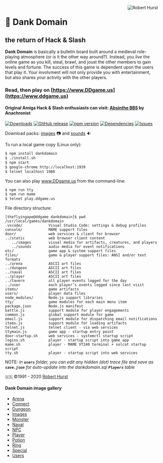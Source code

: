 <img src="https://avatars.githubusercontent.com/theflyingape" title="Robert Hurst" align="right">

# :crown: Dank Domain

## the return of Hack &amp; Slash

**Dank Domain** is basically a bulletin board built around a medieval role-playing atmosphere (or is it the other way around?). Instead, you _live_ the online game as you kill, steal, brawl, and joust the other members to gain levels and fortune. The success of this game is dependent upon the users that play it. Your involvment will not only provide you with entertainment, but also shares your activity with the other players.

### Read, then play on [https://www.DDgame.us](https://www.ddgame.us)

#### Original Amiga Hack & Slash enthusiasts can visit:  [Absinthe BBS](https://www.telnetbbsguide.com/bbs/absinthe-bbs/) by Anachronist

[![Downloads](https://img.shields.io/npm/dy/dankdomain.svg)](https://www.npmjs.com/package/dankdomain)
[![GitHub release](https://img.shields.io/github/release/theflyingape/dankdomain.svg)](https://github.com/theflyingape/dankdomain/releases) [![npm version](https://badge.fury.io/js/dankdomain.svg)](https://www.npmjs.com/package/dankdomain) [![Dependencies](http://img.shields.io/david/theflyingape/dankdomain.svg?style=flat)](https://david-dm.org/theflyingape/dankdomain) [![Issues](http://img.shields.io/github/issues/theflyingape/dankdomain.svg)](https://github.com/theflyingape/dankdomain/issues)

Download packs: [images](https://drive.google.com/open?id=1jjLPtGf_zld416pxytZfbfCHREZTghkW) :camera:
and [sounds](https://drive.google.com/open?id=1UvqQJbN61VbWVduONXgo1gm9yvGI0Qp8) :sound:

To run a local game copy (Linux only):
```bash
$ npm install dankdomain
$ ./install.sh
$ npm start
$ google-chrome http://localhost:1939
$ telnet localhost 1986
```
You can also play www.DDgame.us from the command-line:
```bash
$ npm run tty
$ npm run mame
$ telnet play.ddgame.us
```
File directory structure:
```linux
[theflyingape@ddgame dankdomain]$ pwd
/usr/local/games/dankdomain
.vscode/            Visual Studio Code: settings & debug profiles
console/            MAME support files
door/               web services & client for browser
../static           web browser client content
   ../images        visual media for artifacts, creatures, and players
   ../sounds        audio media for event notifications
etc/                game app & system support files
files/              game & player support files: ANSI and/or text formats
../arena            ASCII art files
../dungeon          ASCII art files
../naval            ASCII art files
../player           ASCII art files
../tavern           all player events logged for the day
../user             each player’s events logged since last visit
items/              game artifacts
users/              player data files
node_modules/       Node.js support libraries
tty/                game modules for each main menu item
package.json        Node.js manifest
battle.js           support module for player engagements
common.js           global support module for game
email.js            support module for dispatching email notifications
items.js            support module for loading artifacts
telnet.js           telnet client - via web services
ttymain.js          game app - startup entry point
door-startup.sh     web services - systemctl startup script
logins.sh           player - startup script into game app
mame.sh             player - MAME VT240 terminal + solcat startup script
tty.sh              player - startup script into web services
```
NOTE: *in **`users`** folder, you can edit any hidden (dot) trace file and save as **`save.json`** for auto-update into the dankdomain.sql **`Players`** table*

 🇺🇸 ©️1991 - 2020 [Robert Hurst](https://www.linkedin.com/in/roberthurstrius/)

#### Dank Domain image gallery

+ [Arena](https://photos.app.goo.gl/sZS7xx6rpyoG4CYBA)
+ [Connect](https://photos.app.goo.gl/AeZZXrC8VKnMFuqj8)
+ [Dungeon](https://photos.app.goo.gl/XfQTJ2NrKdVWJext9)
+ [Images](https://photos.app.goo.gl/wXpBUtrY2L64SrEH6)
+ [Monster](https://photos.app.goo.gl/rTRm8xDbF2wGJDFZ7)
+ [Naval](https://photos.app.goo.gl/w6v8Zk4GVBc3CbAA6)
+ [NPC](https://photos.app.goo.gl/T4QQT87U1eZK6EHk8)
+ [Player](https://photos.app.goo.gl/BCEAJjynqHZKxpaX9)
+ [Potion](https://photos.app.goo.gl/Gj9HYSXQUDGVcviJ7)
+ [Ring](https://photos.app.goo.gl/SWQDdytqjdXNfT4m7)
+ [Special](https://photos.app.goo.gl/Dn2g2BtdwtKSbudu7)
+ [Users](https://photos.app.goo.gl/hfTJ8EstLPSp4Kry6)
